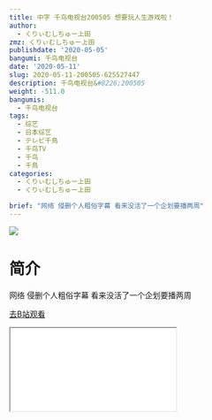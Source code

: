 ```yaml
---
title: 中字 千鸟电视台200505 想要玩人生游戏啦！
author:
  - くりぃむしちゅー上田
zmz: くりぃむしちゅー上田
publishdate: '2020-05-05'
bangumi: 千鸟电视台
date: '2020-05-11'
slug: 2020-05-11-200505-625527447
description: 千鸟电视台&#8226;200505
weight: -511.0
bangumis:
  - 千鸟电视台
tags:
  - 综艺
  - 日本综艺
  - テレビ千鳥
  - 千鸟TV
  - 千鸟
  - 千鳥
categories:
  - くりぃむしちゅー上田
  - くりぃむしちゅー上田

brief: "网络 侵删个人粗俗字幕 看来没活了一个企划要播两周"
---
```

![](https://raw.githubusercontent.com/tcgriffith/owaraisite/master/static/tmpimg/a03aff5a8a924b182b5b6fa4c97a41b0af4aadbb.jpg.480.jpg)
# 简介  
网络
侵删个人粗俗字幕
看来没活了一个企划要播两周  

[去B站观看](https://www.bilibili.com/video/av625527447/)
<div class ="resp-container"><iframe class="testiframe" src="//player.bilibili.com/player.html?aid=625527447"", scrolling="no", allowfullscreen="true" > </iframe></div> 
